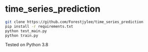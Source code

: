# time_series_prediction

```bash
git clone https://github.com/Forestjylee/time_series_prediction
pip install -r requirements.txt
python test_main.py
python train.py
```

Tested on Python 3.8
